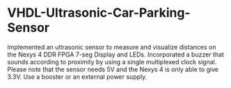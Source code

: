# VHDL-Ultrasonic-Car-Parking-Sensor
Implemented an ultrasonic sensor to measure and visualize distances on the Nexys 4 DDR FPGA 7-seg Display and LEDs. Incorporated a buzzer that sounds according to proximity by using a single multiplexed clock signal.  Please note that the sensor needs 5V and the Nexys 4 is only able to give 3.3V. Use a booster or an external power supply.
